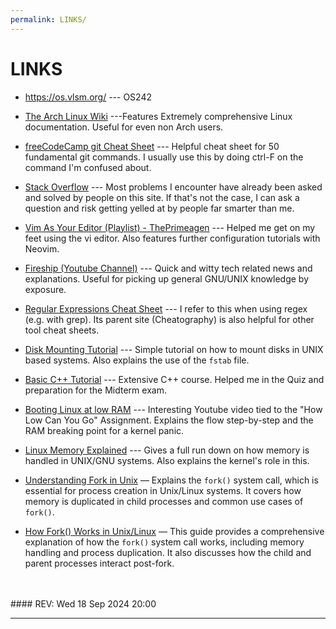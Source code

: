 ```yaml
---
permalink: LINKS/
---
```


# LINKS

* <https://os.vlsm.org/> --- OS242
* [The Arch Linux Wiki](https://wiki.archlinux.org/title/Main_page) ---Features Extremely comprehensive Linux documentation. Useful for even non Arch users.

* [freeCodeCamp git Cheat Sheet](https://www.freecodecamp.org/news/git-cheat-sheet/) --- Helpful cheat sheet for 50 fundamental git commands. I usually use this by doing ctrl-F on the command I'm confused about.

* [Stack Overflow](https://stackoverflow.com) --- Most problems I encounter have already been asked and solved by people on this site. If that's not the case, I can ask a question and risk getting yelled at by people far smarter than me. 

* [Vim As Your Editor (Playlist) - ThePrimeagen](https://www.youtube.com/watch?v=X6AR2RMB5tE&list=PLm323Lc7iSW_wuxqmKx_xxNtJC_hJbQ7R) --- Helped me get on my feet using the vi editor. Also features further configuration tutorials with Neovim.

* [Fireship (Youtube Channel)](https://www.youtube.com/@Fireship) --- Quick and witty tech related news and explanations. Useful for picking up general GNU/UNIX knowledge by exposure.

* [Regular Expressions Cheat Sheet](https://cheatography.com/davechild/cheat-sheets/regular-expressions/) --- I refer to this when using regex (e.g. with grep). Its parent site (Cheatography) is also helpful for other tool cheat sheets.

* [Disk Mounting Tutorial](https://www.linode.com/docs/guides/mount-file-system-on-linux/) --- Simple tutorial on how to mount disks in UNIX based systems. Also explains the use of the `fstab` file.

* [Basic C++ Tutorial](https://www.learncpp.com/) --- Extensive C++ course. Helped me in the Quiz and preparation for the Midterm exam.

* [Booting Linux at low RAM](https://www.youtube.com/watch?v=obRacKML3vA) --- Interesting Youtube video tied to the "How Low Can You Go" Assignment. Explains the flow step-by-step and the RAM breaking point for a kernel panic.

* [Linux Memory Explained](https://linux-audit.com/understanding-memory-information-on-linux-systems/) --- Gives a full run down on how memory is handled in UNIX/GNU systems. Also explains the kernel's role in this.

* [Understanding Fork in Unix](https://www.geeksforgeeks.org/fork-system-call/) — Explains the `fork()` system call, which is essential for process creation in Unix/Linux systems. It covers how memory is duplicated in child processes and common use cases of `fork()`.

* [How Fork() Works in Unix/Linux](https://www.javatpoint.com/fork-in-c) — This guide provides a comprehensive explanation of how the `fork()` system call works, including memory handling and process duplication. It also discusses how the child and parent processes interact post-fork.


<br>
<br>
#### REV: Wed 18 Sep 2024 20:00
<hr>


